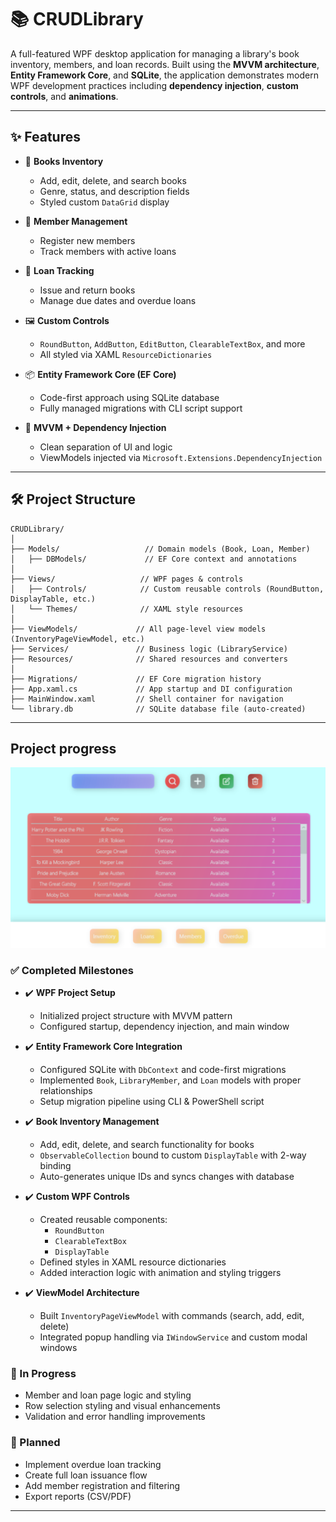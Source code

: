 # 📚 CRUDLibrary

A full-featured WPF desktop application for managing a library's book inventory, members, and loan records. Built using the **MVVM architecture**, **Entity Framework Core**, and **SQLite**, the application demonstrates modern WPF development practices including **dependency injection**, **custom controls**, and **animations**.

---

## ✨ Features

- 📖 **Books Inventory**  
  - Add, edit, delete, and search books
  - Genre, status, and description fields
  - Styled custom `DataGrid` display

- 👥 **Member Management**  
  - Register new members
  - Track members with active loans

- 🔄 **Loan Tracking**  
  - Issue and return books
  - Manage due dates and overdue loans

- 🖼️ **Custom Controls**
  - `RoundButton`, `AddButton`, `EditButton`, `ClearableTextBox`, and more
  - All styled via XAML `ResourceDictionaries`

- 📦 **Entity Framework Core (EF Core)**
  - Code-first approach using SQLite database
  - Fully managed migrations with CLI script support

- 🧩 **MVVM + Dependency Injection**
  - Clean separation of UI and logic
  - ViewModels injected via `Microsoft.Extensions.DependencyInjection`

---

## 🛠️ Project Structure

```plaintext
CRUDLibrary/
│
├── Models/                   // Domain models (Book, Loan, Member)
│   ├── DBModels/             // EF Core context and annotations
│
├── Views/                   // WPF pages & controls
│   ├── Controls/            // Custom reusable controls (RoundButton, DisplayTable, etc.)
│   └── Themes/              // XAML style resources
│
├── ViewModels/             // All page-level view models (InventoryPageViewModel, etc.)
├── Services/               // Business logic (LibraryService)
├── Resources/              // Shared resources and converters
│
├── Migrations/             // EF Core migration history
├── App.xaml.cs             // App startup and DI configuration
├── MainWindow.xaml         // Shell container for navigation
└── library.db              // SQLite database file (auto-created)
```

___


## Project progress
[![Login Screen Preview](Images/Login%20Screen.png)](Images/Login%20Screen.png)


### ✅ Completed Milestones

- ✔️ **WPF Project Setup**
  - Initialized project structure with MVVM pattern
  - Configured startup, dependency injection, and main window

- ✔️ **Entity Framework Core Integration**
  - Configured SQLite with `DbContext` and code-first migrations
  - Implemented `Book`, `LibraryMember`, and `Loan` models with proper relationships
  - Setup migration pipeline using CLI & PowerShell script

- ✔️ **Book Inventory Management**
  - Add, edit, delete, and search functionality for books
  - `ObservableCollection` bound to custom `DisplayTable` with 2-way binding
  - Auto-generates unique IDs and syncs changes with database

- ✔️ **Custom WPF Controls**
  - Created reusable components:
    - `RoundButton`
    - `ClearableTextBox`
    - `DisplayTable`
  - Defined styles in XAML resource dictionaries
  - Added interaction logic with animation and styling triggers

- ✔️ **ViewModel Architecture**
  - Built `InventoryPageViewModel` with commands (search, add, edit, delete)
  - Integrated popup handling via `IWindowService` and custom modal windows

### 🔄 In Progress

- Member and loan page logic and styling
- Row selection styling and visual enhancements
- Validation and error handling improvements

### 🧠 Planned

- Implement overdue loan tracking
- Create full loan issuance flow
- Add member registration and filtering
- Export reports (CSV/PDF)

---